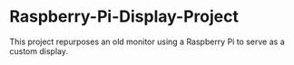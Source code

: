 # Raspberry-Pi-Display-Project
This project repurposes an old monitor using a Raspberry Pi to serve as a custom display.
